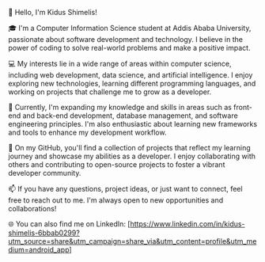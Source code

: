 👋 Hello, I'm Kidus Shimelis!

🎓 I'm a Computer Information Science student at Addis Ababa University, passionate about software development and technology. I believe in the power of coding to solve real-world problems and make a positive impact.

💻 My interests lie in a wide range of areas within computer science, including web development, data science, and artificial intelligence. I enjoy exploring new technologies, learning different programming languages, and working on projects that challenge me to grow as a developer.

🌱 Currently, I'm expanding my knowledge and skills in areas such as front-end and back-end development, database management, and software engineering principles. I'm also enthusiastic about learning new frameworks and tools to enhance my development workflow.

🚀 On my GitHub, you'll find a collection of projects that reflect my learning journey and showcase my abilities as a developer. I enjoy collaborating with others and contributing to open-source projects to foster a vibrant developer community.

📫 If you have any questions, project ideas, or just want to connect, feel free to reach out to me. I'm always open to new opportunities and collaborations!

🌐 You can also find me on LinkedIn: [https://www.linkedin.com/in/kidus-shimelis-6bbab0299?utm_source=share&utm_campaign=share_via&utm_content=profile&utm_medium=android_app]
